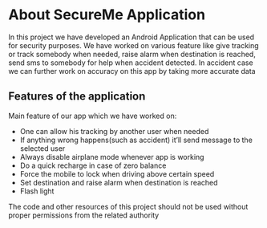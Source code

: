# About SecureMe Application
In this project we have developed an Android Application that can be used for security purposes. We have worked on various feature like give tracking or track somebody when needed, raise alarm when destination is reached, send sms to somebody for help when accident detected. In accident case we can further work on accuracy on this app by taking more accurate data

## Features of the application
Main feature of our app which we have worked on:  
- One can allow his tracking by another user when needed  
- If anything wrong happens(such as accident) it’ll send message to the selected user  
- Always disable airplane mode whenever app is working  
- Do a quick recharge in case of zero balance  
- Force the mobile to lock when driving above certain speed  
- Set destination and raise alarm when destination is reached  
- Flash light  

The code and other resources of this project should not be used without proper permissions from the related authority
